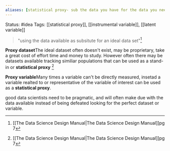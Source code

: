 ```yaml
---
aliases: [statistical proxy- sub the data you have for the data you need]
---
```

Status: #idea
Tags: [[statistical proxy]], [[instrumental variable]], [[latent variable]]

> "using the data available as subsitute for an ideal data set"[^1]
 
**Proxy dataset**The ideal dataset often doesn't exist,  may be proprietary, take a great cost of effort time and money to study. However often there may be datasets available tracking similiar populations that can be used as a stand-in  or **statistical proxy** [^1]

**Proxy variable**Many times a variable can't be directly measured, insetad a variable realted to or representative of the variable of interest can be used as a **statistical proxy**. 

good data scientists need to be pragmatic, and will often make due with the data available instead of being defeated looking for the perfect dataset or variable.

[^1]:[[The Data Science  Design Manual|The Data Science Design Manual]]pg 7